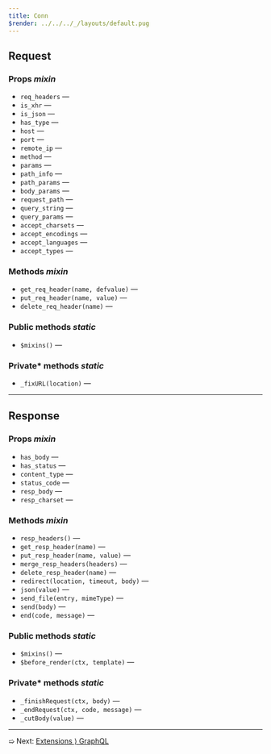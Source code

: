 ```yaml
---
title: Conn
$render: ../../../_/layouts/default.pug
---
```


## Request

### Props <var>mixin</var>

- `req_headers` &mdash;
- `is_xhr` &mdash;
- `is_json` &mdash;
- `has_type` &mdash;
- `host` &mdash;
- `port` &mdash;
- `remote_ip` &mdash;
- `method` &mdash;
- `params` &mdash;
- `path_info` &mdash;
- `path_params` &mdash;
- `body_params` &mdash;
- `request_path` &mdash;
- `query_string` &mdash;
- `query_params` &mdash;
- `accept_charsets` &mdash;
- `accept_encodings` &mdash;
- `accept_languages` &mdash;
- `accept_types` &mdash;

### Methods <var>mixin</var>

- `get_req_header(name, defvalue)` &mdash;
- `put_req_header(name, value)` &mdash;
- `delete_req_header(name)` &mdash;

### Public methods <var>static</var>

- `$mixins()` &mdash;

### Private* methods <var>static</var>

- `_fixURL(location)` &mdash;

---

## Response

### Props <var>mixin</var>

- `has_body` &mdash;
- `has_status` &mdash;
- `content_type` &mdash;
- `status_code` &mdash;
- `resp_body` &mdash;
- `resp_charset` &mdash;

### Methods <var>mixin</var>

- `resp_headers()` &mdash;
- `get_resp_header(name)` &mdash;
- `put_resp_header(name, value)` &mdash;
- `merge_resp_headers(headers)` &mdash;
- `delete_resp_header(name)` &mdash;
- `redirect(location, timeout, body)` &mdash;
- `json(value)` &mdash;
- `send_file(entry, mimeType)` &mdash;
- `send(body)` &mdash;
- `end(code, message)` &mdash;

### Public methods <var>static</var>

- `$mixins()` &mdash;
- `$before_render(ctx, template)` &mdash;

### Private* methods <var>static</var>

- `_finishRequest(ctx, body)` &mdash;
- `_endRequest(ctx, code, message)` &mdash;
- `_cutBody(value)` &mdash;

---

➯ Next: [Extensions &rangle; GraphQL](./docs/extensions/graphql)
